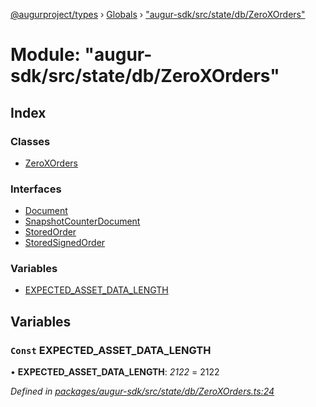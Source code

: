 [@augurproject/types](../README.md) › [Globals](../globals.md) › ["augur-sdk/src/state/db/ZeroXOrders"](_augur_sdk_src_state_db_zeroxorders_.md)

# Module: "augur-sdk/src/state/db/ZeroXOrders"

## Index

### Classes

* [ZeroXOrders](../classes/_augur_sdk_src_state_db_zeroxorders_.zeroxorders.md)

### Interfaces

* [Document](../interfaces/_augur_sdk_src_state_db_zeroxorders_.document.md)
* [SnapshotCounterDocument](../interfaces/_augur_sdk_src_state_db_zeroxorders_.snapshotcounterdocument.md)
* [StoredOrder](../interfaces/_augur_sdk_src_state_db_zeroxorders_.storedorder.md)
* [StoredSignedOrder](../interfaces/_augur_sdk_src_state_db_zeroxorders_.storedsignedorder.md)

### Variables

* [EXPECTED_ASSET_DATA_LENGTH](_augur_sdk_src_state_db_zeroxorders_.md#const-expected_asset_data_length)

## Variables

### `Const` EXPECTED_ASSET_DATA_LENGTH

• **EXPECTED_ASSET_DATA_LENGTH**: *2122* = 2122

*Defined in [packages/augur-sdk/src/state/db/ZeroXOrders.ts:24](https://github.com/AugurProject/augur/blob/88b6e76efb/packages/augur-sdk/src/state/db/ZeroXOrders.ts#L24)*
